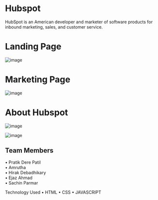 # Hubspot
HubSpot is an American developer and marketer of software products for inbound marketing, sales, and customer service.

# Landing Page
![image](https://user-images.githubusercontent.com/103635352/209298283-821606bc-b79d-40ef-b935-8f2b21b70d2c.png)

# Marketing Page

![image](https://user-images.githubusercontent.com/103635352/209298913-af3ad980-99d4-4e0b-94ff-e3f5d87fd3cf.png)

# About Hubspot
![image](https://user-images.githubusercontent.com/103635352/209299290-abcfd81b-e1b5-4ac6-b078-dfac76419856.png)

![image](https://user-images.githubusercontent.com/103635352/209299781-a0843a65-e477-4e74-87a0-392b56e8f3a0.png)

## Team Members
• Pratik Dere Patil</br>
• Amrutha</br>
• Hirak Debadhikary</br>
• Ejaz Ahmad</br>
• Sachin Parmar</br>

Technology Used
 • HTML 
 • CSS 
 • JAVASCRIPT

